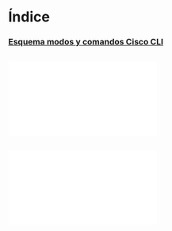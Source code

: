 # Índice
### [Esquema modos y comandos Cisco CLI](./Esquema%20modos%20y%20comandos%20Cisco%20Cli.png)
## ![Teoría Cisco CLI](./Cisco%20IOS%20CLI.md)
## ![Casos Prácticos](./Casos%20prácticos.md)